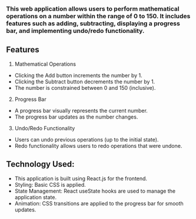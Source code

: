 ### This web application allows users to perform mathematical operations on a number within the range of 0 to 150. It includes features such as adding, subtracting, displaying a progress bar, and implementing undo/redo functionality.

## Features
1. Mathematical Operations
- Clicking the Add button increments the number by 1.
- Clicking the Subtract button decrements the number by 1.
- The number is constrained between 0 and 150 (inclusive).

2. Progress Bar
- A progress bar visually represents the current number.
- The progress bar updates as the number changes.

3. Undo/Redo Functionality
- Users can undo previous operations (up to the initial state).
- Redo functionality allows users to redo operations that were undone.


## Technology Used: 
- This application is built using React.js for the frontend.
- Styling: Basic CSS is applied.
- State Management: React useState hooks are used to manage the application state.
- Animation: CSS transitions are applied to the progress bar for smooth updates.